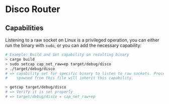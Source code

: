 # Disco Router

## Capabilities

Listening to a raw socket on Linux is a privileged operation, you can either
run the binary with `sudo`, or you can add the necessary capability:

```bash
# Example: Build and set capability on resulting binary
> cargo build
> sudo setcap cap_net_raw=ep target/debug/disco
> ./target/debug/disco
# => capability set for specific binary to listen to raw sockets. Process
#    spawned from this file will inherit this capability.

> getcap target/debug/disco
# => Verify it is set properly
# => target/debug/disco = cap_net_raw+ep
```
